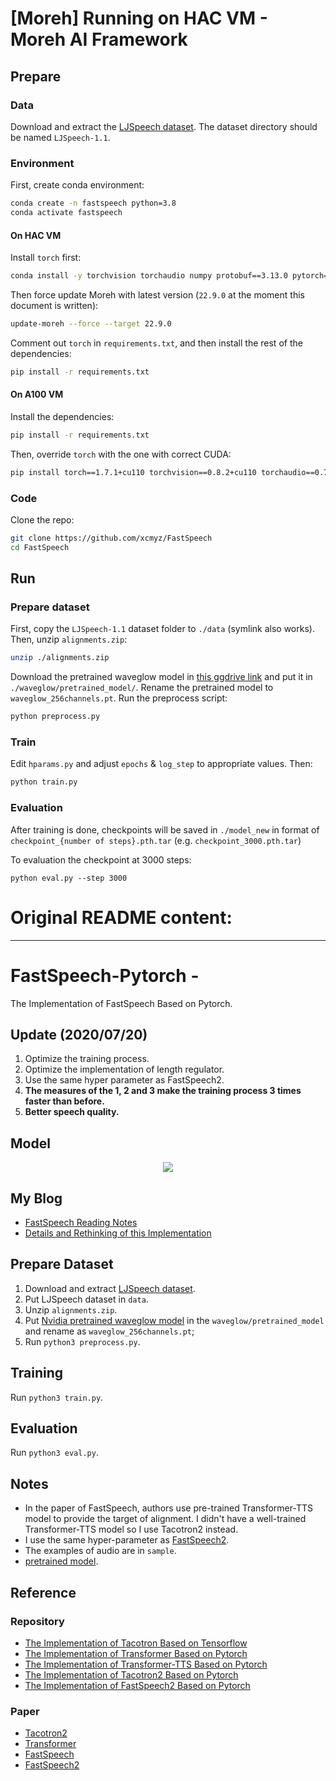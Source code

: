 # [Moreh] Running on HAC VM - Moreh AI Framework

## Prepare
### Data
Download and extract the [LJSpeech dataset](https://keithito.com/LJ-Speech-Dataset/).
The dataset directory should be named `LJSpeech-1.1`.

### Environment
First, create conda environment:
```bash
conda create -n fastspeech python=3.8
conda activate fastspeech
```

#### On HAC VM
Install `torch` first:
```bash
conda install -y torchvision torchaudio numpy protobuf==3.13.0 pytorch==1.7.1 cpuonly -c pytorch
```
Then force update Moreh with latest version (`22.9.0` at the moment this document is written):
```bash
update-moreh --force --target 22.9.0
```
Comment out `torch` in `requirements.txt`, and then install the rest of the dependencies:
```bash
pip install -r requirements.txt
```

#### On A100 VM
Install the dependencies:
```bash
pip install -r requirements.txt
```
Then, override `torch` with the one with correct CUDA:
```bash
pip install torch==1.7.1+cu110 torchvision==0.8.2+cu110 torchaudio==0.7.2 -f https://download.pytorch.org/whl/torch_stable.html
```

### Code
Clone the repo:
```bash
git clone https://github.com/xcmyz/FastSpeech
cd FastSpeech
```

## Run

### Prepare dataset
First, copy the `LJSpeech-1.1` dataset folder to `./data` (symlink also works).
Then, unzip `alignments.zip`:
```bash
unzip ./alignments.zip
```
Download the pretrained waveglow model in [this ggdrive link](https://drive.google.com/file/d/1WsibBTsuRg_SF2Z6L6NFRTT-NjEy1oTx/view?usp=sharing)
and put it in `./waveglow/pretrained_model/`. Rename the pretrained model to `waveglow_256channels.pt`.
Run the preprocess script:
```bash
python preprocess.py
```

### Train
Edit `hparams.py` and adjust `epochs` & `log_step` to appropriate values.
Then:
```bash
python train.py
```

### Evaluation
After training is done, checkpoints will be saved in `./model_new` in format of
`checkpoint_{number of steps}.pth.tar` (e.g. `checkpoint_3000.pth.tar`)

To evaluation the checkpoint at 3000 steps:
```
python eval.py --step 3000
```

# Original README content:
---
# FastSpeech-Pytorch -
The Implementation of FastSpeech Based on Pytorch.

## Update (2020/07/20)
1. Optimize the training process.
2. Optimize the implementation of length regulator.
3. Use the same hyper parameter as FastSpeech2.
4. **The measures of the 1, 2 and 3 make the training process 3 times faster than before.**
5. **Better speech quality.**

## Model
<div style="text-align: center">
    <img src="img/fastspeech_structure.png" style="max-width:100%;">
</div>

## My Blog
- [FastSpeech Reading Notes](https://zhuanlan.zhihu.com/p/67325775)
- [Details and Rethinking of this Implementation](https://zhuanlan.zhihu.com/p/67939482)

## Prepare Dataset
1. Download and extract [LJSpeech dataset](https://keithito.com/LJ-Speech-Dataset/).
2. Put LJSpeech dataset in `data`.
3. Unzip `alignments.zip`.
4. Put [Nvidia pretrained waveglow model](https://drive.google.com/file/d/1WsibBTsuRg_SF2Z6L6NFRTT-NjEy1oTx/view?usp=sharing) in the `waveglow/pretrained_model` and rename as `waveglow_256channels.pt`;
5. Run `python3 preprocess.py`.

## Training
Run `python3 train.py`.

## Evaluation
Run `python3 eval.py`.

## Notes
- In the paper of FastSpeech, authors use pre-trained Transformer-TTS model to provide the target of alignment. I didn't have a well-trained Transformer-TTS model so I use Tacotron2 instead.
- I use the same hyper-parameter as [FastSpeech2](https://arxiv.org/abs/2006.04558).
- The examples of audio are in `sample`.
- [pretrained model](https://drive.google.com/file/d/1vMrKtbjPj9u_o3Y-8prE6hHCc6Yj4Nqk/view?usp=sharing).

## Reference

### Repository
- [The Implementation of Tacotron Based on Tensorflow](https://github.com/keithito/tacotron)
- [The Implementation of Transformer Based on Pytorch](https://github.com/jadore801120/attention-is-all-you-need-pytorch)
- [The Implementation of Transformer-TTS Based on Pytorch](https://github.com/xcmyz/Transformer-TTS)
- [The Implementation of Tacotron2 Based on Pytorch](https://github.com/NVIDIA/tacotron2)
- [The Implementation of FastSpeech2 Based on Pytorch](https://github.com/ming024/FastSpeech2)

### Paper
- [Tacotron2](https://arxiv.org/abs/1712.05884)
- [Transformer](https://arxiv.org/abs/1706.03762)
- [FastSpeech](https://arxiv.org/abs/1905.09263)
- [FastSpeech2](https://arxiv.org/abs/2006.04558)
